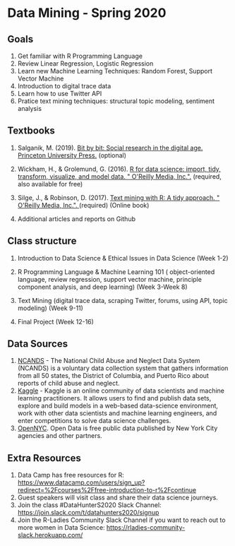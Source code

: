 # Data Mining - Spring 2020

## Goals 

1. Get familiar with R Programming Language 
2. Review Linear Regression, Logistic Regression
3. Learn new Machine Learning Techniques: Random Forest, Support Vector Machine 
4. Introduction to digital trace data 
5. Learn how to use Twitter API 
6. Pratice text mining techniques: structural topic modeling, sentiment analysis 

## Textbooks 

1. Salganik, M. (2019).
[Bit by bit: Social research in the digital age. Princeton University Press.](https://www.amazon.com/Bit-Social-Research-Digital-Age/dp/0691158649/ref=sr_1_1?keywords=bit+by+bit+matthew&qid=1579712331&sr=8-1 ) (optional) 
 
2. Wickham, H., & Grolemund, G. (2016). [R for data science: import, tidy, transform, visualize, and model data. " O'Reilly Media, Inc.".](https://r4ds.had.co.nz/) (required, also available for free) 

3. Silge, J., & Robinson, D. (2017). [Text mining with R: A tidy approach. " O'Reilly Media, Inc.". ](https://www.tidytextmining.com/)(required) (Online book) 

4. Additional articles and reports on Github 
 

## Class structure 
 
1. Introduction to Data Science & Ethical Issues in Data Science (Week 1-2)

2. R Programming Language & Machine Learning 101 ( object-oriented language, review regression, support vector machine, principle component analysis, and deep learning) (Week 3-Week 8)

3. Text Mining (digital trace data, scraping Twitter, forums, using API, topic modeling) (Week 9-11)

4. Final Project (Week 12-16)
 
## Data Sources 

1. [NCANDS](https://www.acf.hhs.gov/cb/research-data-technology/reporting-systems/ncands) - The National Child Abuse and Neglect Data System (NCANDS) is a voluntary data collection system that gathers information from all 50 states, the District of Columbia, and Puerto Rico about reports of child abuse and neglect.
2. [Kaggle](https://www.kaggle.com/) - Kaggle is an online community of data scientists and machine learning practitioners. It allows users to find and publish data sets, explore and build models in a web-based data-science environment, work with other data scientists and machine learning engineers, and enter competitions to solve data science challenges.
3. [OpenNYC](https://opendata.cityofnewyork.us/). Open Data is free public data published by New York City agencies and other partners. 



## Extra Resources 

1. Data Camp has free resources for R: https://www.datacamp.com/users/sign_up?redirect=%2Fcourses%2Ffree-introduction-to-r%2Fcontinue
2. Guest speakers will visit class and share their data science journeys. 
3. Join the class #DataHunterS2020 Slack Channel: https://join.slack.com/t/datahunters2020/signup
4. Join the R-Ladies Community Slack Channel if you want to reach out to more women in Data Science: https://rladies-community-slack.herokuapp.com/
 
 
 
